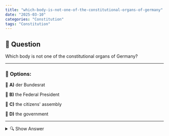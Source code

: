 ```yaml
---
title: "which-body-is-not-one-of-the-constitutional-organs-of-germany"
date: "2025-03-10"
categories: "Constitution"
tags: "Constitution"
---
```


## 📌 **Question**

Which body is not one of the constitutional organs of Germany?



---

### 📝 **Options:**

🔘 **A)** der Bundesrat

🔘 **B)** the Federal President

🔘 **C)** the citizens' assembly

🔘 **D)** the government

---

<details>
  <summary>🔍 Show Answer</summary>

  <p>
💡  <b>Correct Answer:</b>  c
  </p>
  <p>
    📖<b>Explanation:</b>
    The Federal Republic of Germany is divided by the Basic Law into various constitutional organs that assume central functions in the structure of the state. These bodies include the Bundesrat, the Federal President and the Federal Government. These institutions are essential for legislation, the implementation of laws and representative governance. In addition, there are other assemblies and committees, but not all of them have the status of constitutional bodies.
  </p>
</details>
